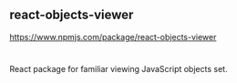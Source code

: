 

## react-objects-viewer


https://www.npmjs.com/package/react-objects-viewer
#

React package for familiar viewing JavaScript objects set.
